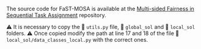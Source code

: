 The source code for FaST-MOSA is available at the [Multi-sided Fairness in Sequential Task Assignment](https://github.com/4nnina/fair_seq_task_assignment.git) repository.


⚠️ It is necessary to copy the 📄 `utils.py` file, 📁 `global_sol` and 📁 `local_sol` folders.
⚠️ Once copied modify the path at line 17 and 18 of the file 📄 `local_sol/data_classes_local.py` with the correct ones.